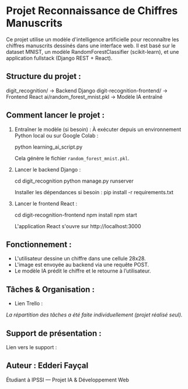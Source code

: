 Projet Reconnaissance de Chiffres Manuscrits
============================================

Ce projet utilise un modèle d'intelligence artificielle pour reconnaître les chiffres manuscrits dessinés dans une interface web. Il est basé sur le dataset MNIST, un modèle RandomForestClassifier (scikit-learn), et une application fullstack (Django REST + React).

Structure du projet :
---------------------

digit_recognition/           -> Backend Django
digit-recognition-frontend/ -> Frontend React
ai/random_forest_mnist.pkl  -> Modèle IA entraîné

Comment lancer le projet :
--------------------------

1. Entraîner le modèle (si besoin) :
   À exécuter depuis un environnement Python local ou sur Google Colab :

   python learning_ai_script.py

   Cela génère le fichier `random_forest_mnist.pkl`.

2. Lancer le backend Django :

   cd digit_recognition
   python manage.py runserver

   Installer les dépendances si besoin :
   pip install -r requirements.txt

3. Lancer le frontend React :

   cd digit-recognition-frontend
   npm install
   npm start

   L'application React s'ouvre sur http://localhost:3000

Fonctionnement :
----------------

- L'utilisateur dessine un chiffre dans une cellule 28x28.
- L'image est envoyée au backend via une requête POST.
- Le modèle IA prédit le chiffre et le retourne à l’utilisateur.

Tâches & Organisation :
-----------------------

- Lien Trello :


*La répartition des tâches a été faite individuellement (projet réalisé seul).*

Support de présentation :
-------------------------

Lien vers le support :


Auteur : Edderi Fayçal
--------

Étudiant à IPSSI — Projet IA & Développement Web
